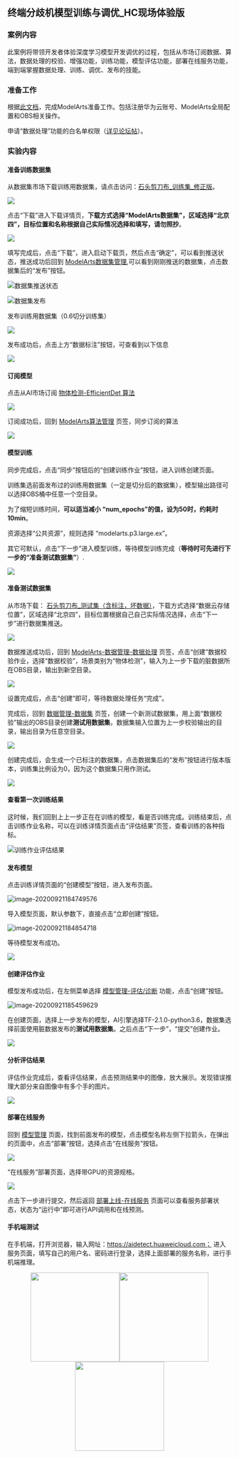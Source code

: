 ## 终端分歧机模型训练与调优_HC现场体验版

### 案例内容

此案例将带领开发者体验深度学习模型开发调优的过程，包括从市场订阅数据、算法，数据处理的校验、增强功能，训练功能，模型评估功能，部署在线服务功能，端到端掌握数据处理、训练、调优、发布的技能。

### 准备工作

根据<a href="https://github.com/huaweicloud/ModelArts-Lab/blob/master/docs/ModelArts准备工作/准备工作简易版.md" target="_blank">此文档</a>，完成ModelArts准备工作。包括注册华为云账号、ModelArts全局配置和OBS相关操作。

申请“数据处理”功能的白名单权限（<a href="https://bbs.huaweicloud.com/forum/thread-78758-1-1.html" target="_blank">详见论坛帖</a>）。

### 实验内容

#### 准备训练数据集

从数据集市场下载训练用数据集，请点击访问：<a href="https://marketplace.huaweicloud.com/markets/aihub/datasets/detail/?content_id=890d3449-42dd-4a13-b50e-7eb79045b40e" target="_blank">石头剪刀布\_训练集\_修正版</a>。

![](./img/下载数据集_1.PNG)

点击“下载”进入下载详情页，**下载方式选择“ModelArts数据集”，区域选择“北京四”，目标位置和名称根据自己实际情况选择和填写，请勿照抄**。

![](./img/下载数据集_2.PNG)

填写完成后，点击“下载”，进入启动下载页，然后点击“确定”，可以看到推送状态，推送成功后回到 <a href="https://console.huaweicloud.com/modelarts/?region=cn-north-4#/dataset" target="_blank">ModelArts数据集管理</a>,可以看到刚刚推送的数据集，点击数据集后的“发布”按钮。

![数据集推送状态](./img/数据集推送状态.PNG)

![数据集发布](./img/数据集发布.PNG)

发布训练用数据集（0.6切分训练集）

![](./img/发布训练集.PNG)

发布成功后，点击上方“数据标注”按钮，可查看到以下信息

![](./img/训练集.png)

#### 订阅模型

点击从AI市场订阅 <a href="https://marketplace.huaweicloud.com/markets/aihub/modelhub/detail/?id=e48f4e4d-5ebb-4753-a613-b44a5d965e7c" target="_blank">物体检测-EfficientDet 算法</a>

![](./img/订阅算法.PNG)

订阅成功后，回到 <a href="https://console.huaweicloud.com/modelarts/?region=cn-north-4#/algorithms?activeTab=subscribedAlgos" target="_blank">ModelArts算法管理</a> 页签，同步订阅的算法

![](img/同步算法.png)

#### 模型训练

同步完成后，点击“同步”按钮后的“创建训练作业”按钮，进入训练创建页面。

训练集选前面发布过的训练用数据集（一定是切分后的数据集），模型输出路径可以选择OBS桶中任意一个空目录。

为了缩短训练时间，**可以适当减小 “num_epochs”的值，设为50时，约耗时10min**。

资源选择“公共资源”，规则选择 “modelarts.p3.large.ex”。

其它可默认，点击“下一步”进入模型训练，等待模型训练完成（**等待时可先进行下一步的“准备测试数据集”**）.

**![](./img/创建训练作业.PNG)**

#### 准备测试数据集

从市场下载： <a href="https://marketplace.huaweicloud.com/markets/aihub/datasets/detail/?content_id=deb27377-a44f-4bfc-8471-f07509a67823" target="_blank">石头剪刀布_测试集（含标注，坏数据）</a>，下载方式选择“数据云存储位置”，区域选择“北京四”，目标位置根据自己自己实际情况选择，点击“下一步”进行数据集推送。

![](./img/下载测试集.png)

数据推送成功后，回到 <a href="https://console.huaweicloud.com/modelarts/?region=cn-north-4#/featureengineering?activeTab=preData&flag=false" target="_blank">ModelArts-数据管理-数据处理</a> 页签，点击“创建”数据校验作业，选择“数据校验”，场景类别为“物体检测”，输入为上一步下载的脏数据所在OBS目录，输出到新空目录。

![](./img/数据校验.png)

设置完成后，点击“创建”即可，等待数据处理任务“完成”。

完成后，回到 <a href="https://console.huaweicloud.com/modelarts/?region=cn-north-4#/dataset" target="_blank">数据管理-数据集</a> 页签，创建一个新测试数据集，用上面“数据校验”输出的OBS目录创建**测试用数据集**，数据集输入位置为上一步校验输出的目录，输出目录为任意空目录。

![](./img/创建测试集.PNG)

创建完成后，会生成一个已标注的数据集，点击数据集后的“发布”按钮进行版本版本，训练集比例设为0，因为这个数据集只用作测试。

![](./img/发布测试集.png)

#### 查看第一次训练结果

这时候，我们回到上上一步正在在训练的模型，看是否训练完成。训练结束后，点击训练作业名称，可以在训练详情页面点击“评估结果”页签，查看训练的各种指标。

![训练作业评估结果](./img/训练作业评估结果.PNG)

#### 发布模型

点击训练详情页面的“创建模型”按钮，进入发布页面。

![image-20200921184749576](./img/训练作业评估结果创建模型.PNG)

导入模型页面，默认参数下，直接点击“立即创建”按钮。

![image-20200921184854718](./img/发布模型_2.png)

等待模型发布成功。

![](./img/发布模型_3.PNG)

#### 创建评估作业

模型发布成功后，在左侧菜单选择 <a href="https://console.huaweicloud.com/modelarts/?region=cn-north-4#/model-evalBeta-list" target="_blank">模型管理-评估/诊断</a> 功能，点击“创建”按钮。

![image-20200921185459629](./img/创建评估作业.png)

在创建页面，选择上一步发布的模型，AI引擎选择TF-2.1.0-python3.6，数据集选择前面使用脏数据发布的**测试用数据集**。之后点击“下一步”，“提交”创建作业。

![](./img/创建评估作业_2.png)

#### 分析评估结果

评估作业完成后，查看评估结果，点击预测结果中的图像，放大展示。发现错误推理大部分来自图像中有多个手的图片。

![](./img/评估结果_2.PNG)

#### 部署在线服务

回到 <a href="https://console.huaweicloud.com/modelarts/?region=cn-north-4#/model?activeTab=myModels" target="_blank">模型管理</a> 页面，找到前面发布的模型，点击模型名称左侧下拉箭头，在弹出的页面中，点击“部署”按钮，选择点击“在线服务”按钮。

![](./img/发布服务_1.png)

“在线服务”部署页面，选择带GPU的资源规格。

![](./img/发布服务_2.png)

点击下一步进行提交，然后返回 <a href="https://console.huaweicloud.com/modelarts/?region=cn-north-4#/webservice/realTimeService" target="_blank">部署上线-在线服务</a> 页面可以查看服务部署状态，状态为“运行中”即可进行API调用和在线预测。

#### 手机端测试

在手机端，打开浏览器，输入网址：https://aidetect.huaweicloud.com；
进入服务页面，填写自己的用户名、密码进行登录，选择上面部署的服务名称，进行手机端推理。
<center class="half">
    <img src="./img/phone_1.jpg"  width="200"/><img src="./img/phone_2.jpg"  width="200"/><img src="./img/phone_3.jpg"  width="200"/>
</center>

